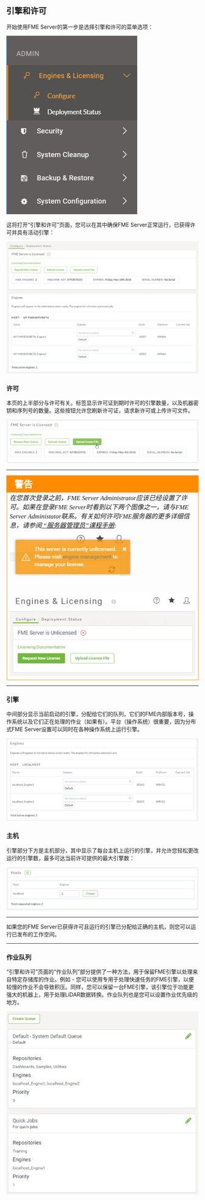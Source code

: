 ## 引擎和许可 ##

开始使用FME Server的第一步是选择引擎和许可的菜单选项：

![](./Images/Img1.022.EnginesLicenseMenu.png)

这将打开“引擎和许可”页面，您可以在其中确保FME Server正常运行，已获得许可并具有活动引擎：

![](./Images/Img1.023.EnginesAndLicensing.png)

### 许可 ###

本页的上半部分与许可有关。标签显示许可证到期时许可的引擎数量，以及机器密钥和序列号的数量。这些按钮允许您刷新许可证，请求新许可或上传许可文件。

![](./Images/Img1.024.LicensingInfo.png)

---

<!--Warning Section--> 

<table style="border-spacing: 0px">
<tr>
<td style="vertical-align:middle;background-color:darkorange;border: 2px solid darkorange">
<i class="fa fa-exclamation-triangle fa-lg fa-pull-left fa-fw" style="color:white;padding-right: 12px;vertical-align:text-top"></i>
<span style="color:white;font-size:x-large;font-weight: bold;font-family:serif">警告</span>
</td>
</tr>

<tr>
<td style="border: 1px solid darkorange">
<span style="font-family:serif; font-style:italic; font-size:larger">
在您首次登录之前，FME Server Administrator应该已经设置了许可。如果在登录FME Server时看到以下两个图像之一，请与FME Server Administator联系。有关如何许可FME服务器的更多详细信息，请参阅<a href="https://safe-software.gitbooks.io/fme-server-administration-training-2018/content/ServerAdmin1Installation/1.07.Licensing.html"> “服务器管理员”课程手册</a>: 
  
<img src="./Images/Img1.025.UnlicensedError.png">
<br><br><br><img src="./Images/Img1.026.FMEServerUnlicensed.png">
</span>
</td>
</tr>
</table>

---

### 引擎 ###

中间部分显示当前启动的引擎，分配给它们的队列，它们的FME内部版本号，操作系统以及它们正在处理的作业（如果有）。平台（操作系统）很重要，因为分布式FME Server设置可以同时在各种操作系统上运行引擎。

![](./Images/Img1.027.EngineManagement.png)

### 主机 ###

引擎部分下方是主机部分，其中显示了每台主机上运行的引擎，并允许您轻松更改运行的引擎数，最多可达当前许可提供的最大引擎数：

![](./Images/Img1.028.HostManagement.png)

---

如果您的FME Server已获得许可且运行的引擎已分配给正确的主机，则您可以运行已发布的工作空间。

---

### 作业队列 ###

“引擎和许可”页面的“作业队列”部分提供了一种方法，用于保留FME引擎以处理来自特定存储库的作业。例如 - 您可以使用专用于处理快速任务的FME引擎，以便较慢的作业不会导致积压。同样，您可以保留一台FME引擎，该引擎位于功能更强大的机器上，用于处理LiDAR数据转换。作业队列也是您可以设置作业优先级的地方。

![](./Images/Img1.029.JobQueues.png)

